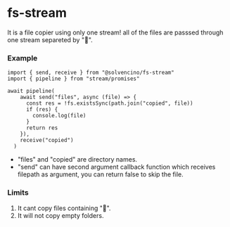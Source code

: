# fs-stream

It is a file copier using only one stream!
all of the files are passsed through one stream separeted by "𐞙".

### Example

```
import { send, receive } from "@solvencino/fs-stream"
import { pipeline } from "stream/promises"

await pipeline(
    await send("files", async (file) => {
      const res = !fs.existsSync(path.join("copied", file))
      if (res) {
        console.log(file)
      }
      return res
    }),
    receive("copied")
  )
```

- "files" and "copied" are directory names.
- "send" can have second argument callback function which receives filepath as argument, you can return false to skip the file.

### Limits

1. It cant copy files containing "𐞙".
2. It will not copy empty folders.
